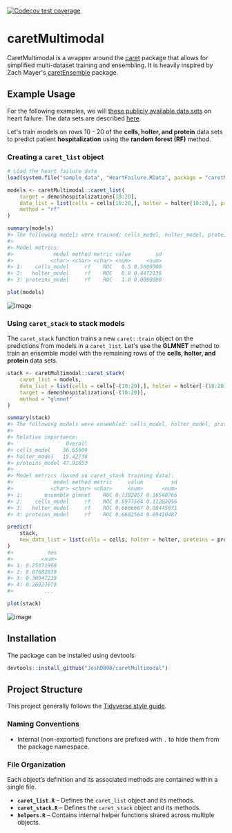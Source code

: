 <!-- badges: start -->
[![Codecov test coverage](https://codecov.io/gh/JoshD898/caretMultimodal/graph/badge.svg)](https://app.codecov.io/gh/JoshD898/caretMultimodal)
<!-- badges: end -->

# caretMultimodal

CaretMultimodal is a wrapper around the [caret](https://github.com/topepo/caret) package that allows for simplified 
multi-dataset training and ensembling. It is heavily inspired by Zach Mayer's 
[caretEnsemble](https://github.com/zachmayer/caretEnsemble) package.

## Example Usage

For the following examples, we will [these publicly available data sets](https://amritsingh.shinyapps.io/omicsBioAnalytics/) on heart failure. 
The data sets are described [here](https://pubmed.ncbi.nlm.nih.gov/30935638/).

Let's train models on rows 10 - 20 of the **cells, holter, and protein** data sets to predict patient **hospitalization** using the **random forest (RF)** method.  

### Creating a `caret_list` object
```r
# Load the heart failure data
load(system.file("sample_data", "HeartFailure.RData", package = "caretMultimodal")) 

models <- caretMultimodal::caret_list(
    target = demo$hospitalizations[10:20], 
    data_list = list(cells = cells[10:20,], holter = holter[10:20,], proteins = proteins[10:20,]), 
    method = "rf"
)

summary(models)
#> The following models were trained: cells_model, holter_model, proteins_model 
#>
#> Model metrics:
#>             model method metric value        sd
#>            <char> <char> <char> <num>     <num>
#> 1:    cells_model     rf    ROC   0.5 0.5000000
#> 2:   holter_model     rf    ROC   0.8 0.4472136
#> 3: proteins_model     rf    ROC   1.0 0.0000000

plot(models)
```
![image](https://github.com/user-attachments/assets/6c896c2a-a88f-4263-a0e7-d95e12138b87)


### Using `caret_stack` to stack models

The `caret_stack` function trains a new `caret::train` object on the predictions from models in a `caret_list`. Let's use the **GLMNET** method to train an ensemble model with the remaining rows of the **cells, holter, and protein** data sets.
```r
stack <- caretMultimodal::caret_stack(
    caret_list = models,
    data_list = list(cells = cells[-(10:20),], holter = holter[-(10:20),], proteins = proteins[-(10:20),]),
    target = demo$hospitalizations[-(10:20)], 
    method = "glmnet"
)

summary(stack)
#> The following models were ensembled: cells_model, holter_model, proteins_model  
#> 
#> Relative importance:
#>                 Overall
#> cells_model    36.65609
#> holter_model   15.42738
#> proteins_model 47.91653
#> 
#> Model metrics (based on caret_stack training data):
#>             model method metric     value         sd
#>            <char> <char> <char>     <num>      <num>
#> 1:       ensemble glmnet    ROC 0.7392857 0.16540766
#> 2:    cells_model     rf    ROC 0.5977564 0.11202056
#> 3:   holter_model     rf    ROC 0.6666667 0.08445071
#> 4: proteins_model     rf    ROC 0.6602564 0.09410487

predict(
    stack,
    new_data_list = list(cells = cells, holter = holter, proteins = proteins)
)
#>           Yes
#>         <num>
#> 1: 0.25371960
#> 2: 0.07682839
#> 3: 0.30947239
#> 4: 0.26927079
#>          ...

plot(stack)
```
![image](https://github.com/user-attachments/assets/5e51c9fc-9e83-4d2b-9ab5-1085fff78d88)



## Installation
The package can be installed using devtools
```r
devtools::install_github("JoshD898/caretMultimodal")
```

## Project Structure

This project generally follows the [Tidyverse style guide](https://style.tidyverse.org/).  

### Naming Conventions  
- Internal (non-exported) functions are prefixed with `.` to hide them from the package namespace.  

### File Organization  
Each object’s definition and its associated methods are contained within a single file.  

- **`caret_list.R`** – Defines the `caret_list` object and its methods.  
- **`caret_stack.R`** – Defines the `caret_stack` object and its methods.  
- **`helpers.R`** – Contains internal helper functions shared across multiple objects.


